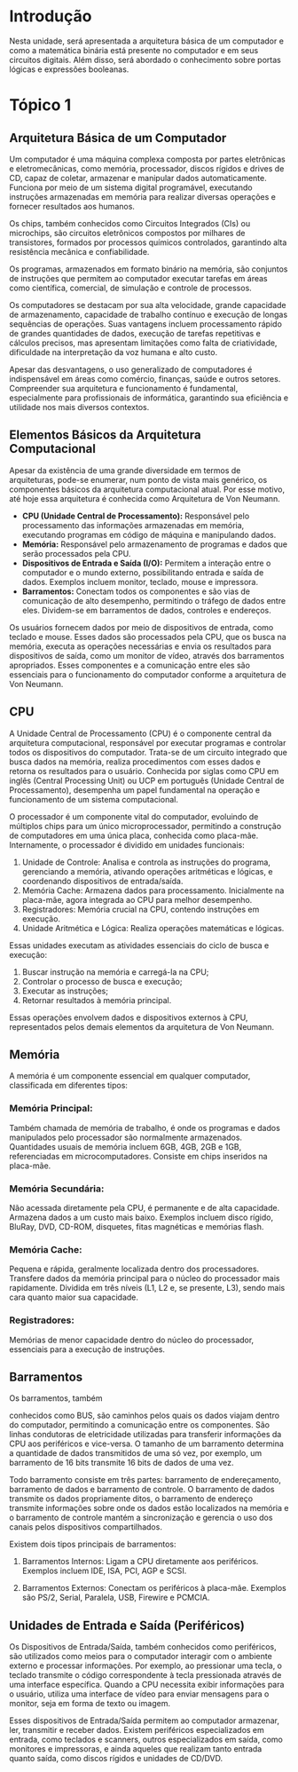 # Introdução

Nesta unidade, será apresentada a arquitetura básica de um computador e como a matemática binária está presente no computador e em seus circuitos digitais. Além disso, será abordado o conhecimento sobre portas lógicas e expressões booleanas.

# Tópico 1

## Arquitetura Básica de um Computador

Um computador é uma máquina complexa composta por partes eletrônicas e eletromecânicas, como memória, processador, discos rígidos e drives de CD, capaz de coletar, armazenar e manipular dados automaticamente. Funciona por meio de um sistema digital programável, executando instruções armazenadas em memória para realizar diversas operações e fornecer resultados aos humanos.

Os chips, também conhecidos como Circuitos Integrados (CIs) ou microchips, são circuitos eletrônicos compostos por milhares de transistores, formados por processos químicos controlados, garantindo alta resistência mecânica e confiabilidade.

Os programas, armazenados em formato binário na memória, são conjuntos de instruções que permitem ao computador executar tarefas em áreas como científica, comercial, de simulação e controle de processos.

Os computadores se destacam por sua alta velocidade, grande capacidade de armazenamento, capacidade de trabalho contínuo e execução de longas sequências de operações. Suas vantagens incluem processamento rápido de grandes quantidades de dados, execução de tarefas repetitivas e cálculos precisos, mas apresentam limitações como falta de criatividade, dificuldade na interpretação da voz humana e alto custo.

Apesar das desvantagens, o uso generalizado de computadores é indispensável em áreas como comércio, finanças, saúde e outros setores. Compreender sua arquitetura e funcionamento é fundamental, especialmente para profissionais de informática, garantindo sua eficiência e utilidade nos mais diversos contextos.

## Elementos Básicos da Arquitetura Computacional

Apesar da existência de uma grande diversidade em termos de arquiteturas, pode-se enumerar, num ponto de vista mais genérico, os componentes básicos da arquitetura computacional atual. Por esse motivo, até hoje essa arquitetura é conhecida como Arquitetura de Von Neumann.

- **CPU (Unidade Central de Processamento):** Responsável pelo processamento das informações armazenadas em memória, executando programas em código de máquina e manipulando dados.
- **Memória:** Responsável pelo armazenamento de programas e dados que serão processados pela CPU.
- **Dispositivos de Entrada e Saída (I/O):** Permitem a interação entre o computador e o mundo externo, possibilitando entrada e saída de dados. Exemplos incluem monitor, teclado, mouse e impressora.
- **Barramentos:** Conectam todos os componentes e são vias de comunicação de alto desempenho, permitindo o tráfego de dados entre eles. Dividem-se em barramentos de dados, controles e endereços.

Os usuários fornecem dados por meio de dispositivos de entrada, como teclado e mouse. Esses dados são processados pela CPU, que os busca na memória, executa as operações necessárias e envia os resultados para dispositivos de saída, como um monitor de vídeo, através dos barramentos apropriados. Esses componentes e a comunicação entre eles são essenciais para o funcionamento do computador conforme a arquitetura de Von Neumann.

## CPU

A Unidade Central de Processamento (CPU) é o componente central da arquitetura computacional, responsável por executar programas e controlar todos os dispositivos do computador. Trata-se de um circuito integrado que busca dados na memória, realiza procedimentos com esses dados e retorna os resultados para o usuário. Conhecida por siglas como CPU em inglês (Central Processing Unit) ou UCP em português (Unidade Central de Processamento), desempenha um papel fundamental na operação e funcionamento de um sistema computacional.

O processador é um componente vital do computador, evoluindo de múltiplos chips para um único microprocessador, permitindo a construção de computadores em uma única placa, conhecida como placa-mãe. Internamente, o processador é dividido em unidades funcionais:

1. Unidade de Controle: Analisa e controla as instruções do programa, gerenciando a memória, ativando operações aritméticas e lógicas, e coordenando dispositivos de entrada/saída.
2. Memória Cache: Armazena dados para processamento. Inicialmente na placa-mãe, agora integrada ao CPU para melhor desempenho.
3. Registradores: Memória crucial na CPU, contendo instruções em execução.
4. Unidade Aritmética e Lógica: Realiza operações matemáticas e lógicas.

Essas unidades executam as atividades essenciais do ciclo de busca e execução:

1. Buscar instrução na memória e carregá-la na CPU;
2. Controlar o processo de busca e execução;
3. Executar as instruções;
4. Retornar resultados à memória principal.

Essas operações envolvem dados e dispositivos externos à CPU, representados pelos demais elementos da arquitetura de Von Neumann.

## Memória

A memória é um componente essencial em qualquer computador, classificada em diferentes tipos:

### Memória Principal:

Também chamada de memória de trabalho, é onde os programas e dados manipulados pelo processador são normalmente armazenados. Quantidades usuais de memória incluem 6GB, 4GB, 2GB e 1GB, referenciadas em microcomputadores. Consiste em chips inseridos na placa-mãe.

### Memória Secundária:

Não acessada diretamente pela CPU, é permanente e de alta capacidade. Armazena dados a um custo mais baixo. Exemplos incluem disco rígido, BluRay, DVD, CD-ROM, disquetes, fitas magnéticas e memórias flash.

### Memória Cache:

Pequena e rápida, geralmente localizada dentro dos processadores. Transfere dados da memória principal para o núcleo do processador mais rapidamente. Dividida em três níveis (L1, L2 e, se presente, L3), sendo mais cara quanto maior sua capacidade.

### Registradores:

Memórias de menor capacidade dentro do núcleo do processador, essenciais para a execução de instruções.

## Barramentos

Os barramentos, também

 conhecidos como BUS, são caminhos pelos quais os dados viajam dentro do computador, permitindo a comunicação entre os componentes. São linhas condutoras de eletricidade utilizadas para transferir informações da CPU aos periféricos e vice-versa. O tamanho de um barramento determina a quantidade de dados transmitidos de uma só vez, por exemplo, um barramento de 16 bits transmite 16 bits de dados de uma vez.

Todo barramento consiste em três partes: barramento de endereçamento, barramento de dados e barramento de controle. O barramento de dados transmite os dados propriamente ditos, o barramento de endereço transmite informações sobre onde os dados estão localizados na memória e o barramento de controle mantém a sincronização e gerencia o uso dos canais pelos dispositivos compartilhados.

Existem dois tipos principais de barramentos:

1. Barramentos Internos: Ligam a CPU diretamente aos periféricos. Exemplos incluem IDE, ISA, PCI, AGP e SCSI.

2. Barramentos Externos: Conectam os periféricos à placa-mãe. Exemplos são PS/2, Serial, Paralela, USB, Firewire e PCMCIA.

## Unidades de Entrada e Saída (Periféricos)

Os Dispositivos de Entrada/Saída, também conhecidos como periféricos, são utilizados como meios para o computador interagir com o ambiente externo e processar informações. Por exemplo, ao pressionar uma tecla, o teclado transmite o código correspondente à tecla pressionada através de uma interface específica. Quando a CPU necessita exibir informações para o usuário, utiliza uma interface de vídeo para enviar mensagens para o monitor, seja em forma de texto ou imagem.

Esses dispositivos de Entrada/Saída permitem ao computador armazenar, ler, transmitir e receber dados. Existem periféricos especializados em entrada, como teclados e scanners, outros especializados em saída, como monitores e impressoras, e ainda aqueles que realizam tanto entrada quanto saída, como discos rígidos e unidades de CD/DVD.